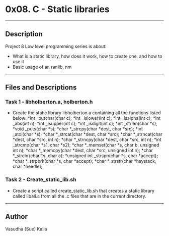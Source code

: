 # 0x08. C - Static libraries
---
## Description

Project 8 Low level programming series is about:
* What is a static library, how does it work, how to create one, and how to use it
* Basic usage of ar, ranlib, nm

---
## Files and Descriptions

### Task 1 - libholberton.a, holberton.h
* Create the static library libholberton.a containing all the functions listed below:
  *int _putchar(char c);
  *int _islower(int c);
  *int _isalpha(int c);
  *int _abs(int n);
  *int _isupper(int c);
  *int _isdigit(int c);
  *int _strlen(char *s);
  *void _puts(char *s);
  *char *_strcpy(char *dest, char *src);
  *int _atoi(char *s);
  *char *_strcat(char *dest, char *src);
  *char *_strncat(char *dest, char *src, int n);
  *char *_strncpy(char *dest, char *src, int n);
  *int _strcmp(char *s1, char *s2);
  *char *_memset(char *s, char b, unsigned int n);
  *char *_memcpy(char *dest, char *src, unsigned int n);
  *char *_strchr(char *s, char c);
  *unsigned int _strspn(char *s, char *accept);
  *char *_strpbrk(char *s, char *accept);
  *char *_strstr(char *haystack, char *needle);

### Task 2 - Create_static_lib.sh
* Create a script called create_static_lib.sh that creates a static library called liball.a from all the .c files that are in the current directory.

---
## Author
Vasudha (Sue) Kalia 